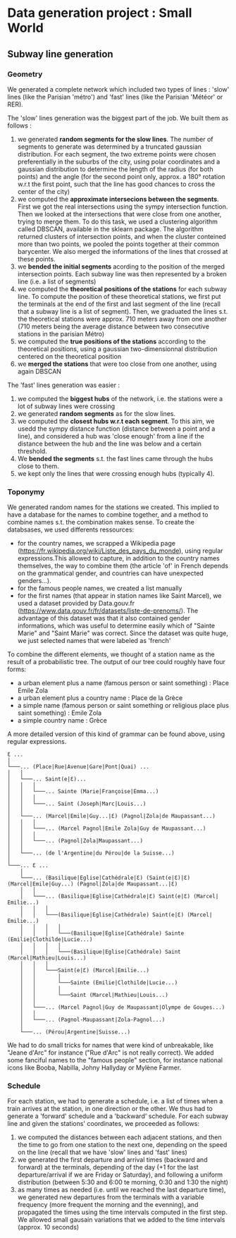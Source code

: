 # Data generation project : Small World

## Subway line generation

### Geometry
We generated a complete network which included two types of lines : 'slow' lines (like the Parisian 'métro') and 'fast' lines (like the Parisian 'Météor' or RER).

The 'slow' lines generation was the biggest part of the job. We built them as follows :
1. we generated **random segments for the slow lines**. The number of segments to generate was determined by a truncated gaussian distribution. For each segment, the two extreme points were chosen preferentially in the suburbs of the city, using polar coordinates and a gaussian distribution to determine the length of the radius (for both points) and the angle (for the second point only, approx. a 180° rotation w.r.t the first point, such that the line has good chances to cross the center of the city)
2. we computed the **approximate intersecions between the segments**. First we got the real intersections using the sympy intersection function. Then we looked at the intersections that were close from one another, trying to merge them. To do this task, we used a clustering algorithm called DBSCAN, available in the sklearn package. The algorithm returned clusters of intersection points, and when the cluster conteined more than two points, we pooled the points together at their common barycenter. We also merged the informations of the lines that crossed at these points.
3. we **bended the initial segments** acording to the position of the merged intersection points. Each subway line was then represented by a broken line (i.e. a list of segments)
4. we computed the **theoretical positions of the stations** for each subway line. To compute the position of these theoretical stations, we first put the terminals at the end of the first and last segment of the line (recall that a subway line is a list of segment). Then, we graduated the lines s.t. the theoretical stations were approx. 710 meters away from one another (710 meters being the average distance between two consecutive stations in the parisian Métro)
5. we computed the **true positions of the stations** according to the theoretical positions, using a gaussian two-dimensionnal distribution centered on the theoretical position
6. we **merged the stations** that were too close from one another, using again DBSCAN

The 'fast' lines generation was easier :
1. we computed the **biggest hubs** of the network, i.e. the stations were a lot of subway lines were crossing
2. we generated **random segments** as for the slow lines.
3. we computed the **closest hubs w.r.t each segment**. To this aim, we usedd the sympy distance function (distance between a point and a line), and considered a hub was 'close enough' from a line if the distance between the hub and the line was below and a certain threshold.
4. We **bended the segments** s.t. the fast lines came through the hubs close to them.
5. we kept only the lines that were crossing enough hubs (typically 4). 

### Toponymy
We generated random names for the stations we created. This implied to have a database for the names to combine together, and a method to combine names s.t. the combination makes sense.
To create the databsases, we used differents ressources:
- for the country names, we scrapped a Wikipedia page (https://fr.wikipedia.org/wiki/Liste_des_pays_du_monde), using regular expressions.This allowed to capture, in addition to the country names themselves, the way to combine them (the article 'of' in French depends on the grammatical gender, and countries can have unexpected genders...).
- for the famous people names, we created a list manually
- for the first names (that appear in station names like Saint Marcel), we used a dataset provided by Data.gouv.fr (https://www.data.gouv.fr/fr/datasets/liste-de-prenoms/). The advantage of this dataset was that it also contained gender informations, which was useful to determine easily which of "Sainte Marie" and "Saint Marie" was correct. Since the dataset was quite huge, we just selected names that were labeled as 'french'

To combine the different elements, we thought of a station name as the result of a probabilistic tree. The output of our tree could roughly have four forms:
- a urban element plus a name (famous person or saint something) : Place Emile Zola
- a urban element plus a country name : Place de la Grèce
- a simple name (famous person or saint something or religious place plus saint something) : Emile Zola
- a simple country name : Grèce

A more detailed version of this kind of grammar can be found above, using regular expressions.

```
Ɛ ...
│
└───... (Place|Rue|Avenue|Gare|Pont|Quai) ...
│   │
│   └───... Saint(e|Ɛ)...
│   │   │
│   │   └───... Sainte (Marie|Françoise|Emma...)
│   │   │   
│   │   └───... Saint (Joseph|Marc|Louis...)
│   │
│   └───... (Marcel|Emile|Guy...|Ɛ) (Pagnol|Zola|de Maupassant...)
│   │   │
│   │   └───... (Marcel Pagnol|Emile Zola|Guy de Maupassant...)
│   │   │   
│   │   └───... (Pagnol|Zola|Maupassant...)
│   │ 
│   └───... (de l'Argentine|du Pérou|de la Suisse...)
│   
└───... Ɛ ...
    │
    └───... (Basilique|Eglise|Cathédrale|Ɛ) (Saint(e|Ɛ)|Ɛ) (Marcel|Emile|Guy...) (Pagnol|Zola|de Maupassant...|Ɛ)
    │   │   
    │   └───... (Basilique|Eglise|Cathédrale|Ɛ) Saint(e|Ɛ) (Marcel| Emilie...)
    │   │   │
    │   │   └───(Basilique|Eglise|Cathédrale) Saint(e|Ɛ) (Marcel| Emilie...)
    │   │   │   │
    │   │   │   └───(Basilique|Eglise|Cathédrale) Sainte (Emilie|Clothilde|Lucie...)
    │   │   │   │
    │   │   │   └───(Basilique|Eglise|Cathédrale) Saint (Marcel|Mathieu|Louis...)
    │   │   │
    │   │   └───Saint(e|Ɛ) (Marcel|Emilie...)
    │   │       │
    │   │       └───Sainte (Emilie|Clothilde|Lucie...)
    │   │       │
    │   │       └───Saint (Marcel|Mathieu|Louis...)
    │   │
    │   └───... (Marcel Pagnol|Guy de Maupassant|Olympe de Gouges...)
    │   │
    │   └───... (Pagnol-Maupassant|Zola-Pagnol...)
    │
    └───... (Pérou|Argentine|Suisse...)
```

We had to do small tricks for names that were kind of unbreakable, like "Jeane d'Arc" for instance ("Rue d'Arc" is not really correct). We added some fanciful names to the "famous people" section, for instance national icons like Booba, Nabilla, Johny Hallyday or Mylène Farmer.

### Schedule 
For each station, we had to generate a schedule, i.e. a list of times when a train arrives at the station, in one direction or the other. We thus had to generate a 'forward' schedule and a 'backward' schedule. For each subway line and given the stations' coordinates, we proceeded as follows:
1. we computed the distances between each adjacent stations, and then the time to go from one station to the next one, depending on the speed on the line (recall that we have 'slow' lines and 'fast' lines)
2. we generated the first departure and arrival times (backward and forward) at the terminals, depending of the day (+1 for the last departure/arrival if we are Friday or Saturday), and following a uniform distribution (between 5:30 and 6:00 te morning, 0:30 and 1:30 the night)
3. as many times as needed (i.e. until we reached the last departure time), we generated new departures from the terminals with a variable frequency (more frequent the morning and the evenning), and propagated the times using the time intervals computed in the first step. We allowed small gausain variations that we added to the time intervals (approx. 10 seconds)
